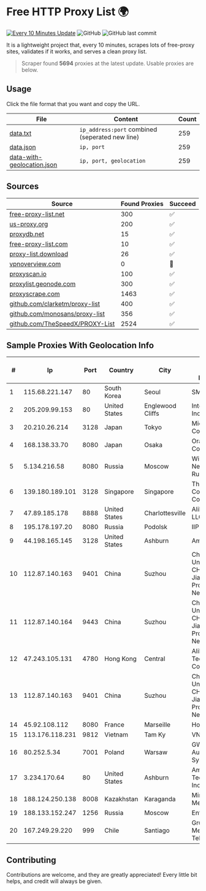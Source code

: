 
# Free HTTP Proxy List 🌍

[![Every 10 Minutes Update](https://github.com/mertguvencli/http-proxy-list/actions/workflows/main.yml/badge.svg?branch=main)](https://github.com/mertguvencli/http-proxy-list/actions/workflows/main.yml)
![GitHub](https://img.shields.io/github/license/mertguvencli/http-proxy-list)
![GitHub last commit](https://img.shields.io/github/last-commit/mertguvencli/http-proxy-list)

It is a lightweight project that, every 10 minutes, scrapes lots of free-proxy sites, validates if it works, and serves a clean proxy list.


> Scraper found **5694** proxies at the latest update. Usable proxies are below.

## Usage

Click the file format that you want and copy the URL.


|File|Content|Count|
|----|-------|-----|
|[data.txt](https://raw.githubusercontent.com/mertguvencli/http-proxy-list/main/proxy-list/data.txt)|`ip_address:port` combined (seperated new line)|259|
|[data.json](https://raw.githubusercontent.com/mertguvencli/http-proxy-list/main/proxy-list/data.json)|`ip, port`|259|
|[data-with-geolocation.json](https://raw.githubusercontent.com/mertguvencli/http-proxy-list/main/proxy-list/data-with-geolocation.json)|`ip, port, geolocation`|259|

## Sources

|Source|Found Proxies|Succeed|
|------|-------------|-------|
|[free-proxy-list.net](https://free-proxy-list.net)|300|✅|
|[us-proxy.org](https://www.us-proxy.org)|200|✅|
|[proxydb.net](http://proxydb.net)|15|✅|
|[free-proxy-list.com](https://free-proxy-list.com/?page=&port=&type%5B%5D=http&type%5B%5D=https&up_time=0&search=Search)|10|✅|
|[proxy-list.download](https://www.proxy-list.download/HTTP)|26|✅|
|[vpnoverview.com](https://vpnoverview.com/privacy/anonymous-browsing/free-proxy-servers)|0|🚫|
|[proxyscan.io](https://www.proxyscan.io)|100|✅|
|[proxylist.geonode.com](https://proxylist.geonode.com/api/proxy-list?limit=300&page=1&sort_by=lastChecked&sort_type=desc&protocols=http,https)|300|✅|
|[proxyscrape.com](https://api.proxyscrape.com/v2/?request=displayproxies&protocol=http&timeout=10000&country=all&ssl=all&anonymity=all)|1463|✅|
|[github.com/clarketm/proxy-list](https://raw.githubusercontent.com/clarketm/proxy-list/master/proxy-list-raw.txt)|400|✅|
|[github.com/monosans/proxy-list](https://raw.githubusercontent.com/monosans/proxy-list/main/proxies/http.txt)|356|✅|
|[github.com/TheSpeedX/PROXY-List](https://raw.githubusercontent.com/TheSpeedX/PROXY-List/master/http.txt)|2524|✅|


## Sample Proxies With Geolocation Info

|#|Ip|Port|Country|City|Internet Service Provider|
|-|--|----|-------|----|-------------------------|
|1|115.68.221.147|80|South Korea|Seoul|SMILESERV|
|2|205.209.99.153|80|United States|Englewood Cliffs|Interserver, Inc|
|3|20.210.26.214|3128|Japan|Tokyo|Microsoft Corporation|
|4|168.138.33.70|8080|Japan|Osaka|Oracle Corporation|
|5|5.134.216.58|8080|Russia|Moscow|Wiland Network Russia|
|6|139.180.189.101|3128|Singapore|Singapore|The Constant Company|
|7|47.89.185.178|8888|United States|Charlottesville|Alibaba.com LLC|
|8|195.178.197.20|8080|Russia|Podolsk|IIP|
|9|44.198.165.145|3128|United States|Ashburn|Amazon.com|
|10|112.87.140.163|9401|China|Suzhou|China Unicom CHINA169 Jiangsu Province Network|
|11|112.87.140.164|9443|China|Suzhou|China Unicom CHINA169 Jiangsu Province Network|
|12|47.243.105.131|4780|Hong Kong|Central|Alibaba (US) Technology Co., Ltd.|
|13|112.87.140.163|9401|China|Suzhou|China Unicom CHINA169 Jiangsu Province Network|
|14|45.92.108.112|8080|France|Marseille|Hosteur SAS|
|15|113.176.118.231|9812|Vietnam|Tam Ky|VNPT|
|16|80.252.5.34|7001|Poland|Warsaw|GWNET Autonomus System|
|17|3.234.170.64|80|United States|Ashburn|Amazon Technologies Inc.|
|18|188.124.250.138|8008|Kazakhstan|Karaganda|Miranda-Media Ltd|
|19|188.133.152.247|1256|Russia|Moscow|Enforta-MSK|
|20|167.249.29.220|999|Chile|Santiago|Grupo Metrowan Telecom SPA|



## Contributing

Contributions are welcome, and they are greatly appreciated! Every
little bit helps, and credit will always be given.


